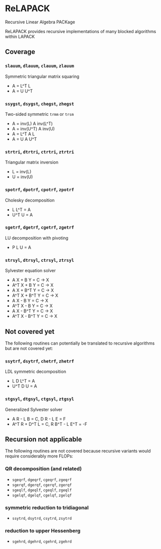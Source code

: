 ReLAPACK
=======

Recursive Linear Algebra PACKage

ReLAPACK provides recursive implementations of many blocked algorithms within
LAPACK

Coverage
--------

### `slauum`, `dlauum`, `clauum`, `zlauum`
Symmetric triangular matrix squaring
* A = L^T L
* A = U U^T

### `ssygst`, `dsygst`, `chegst`, `zhegst`
Two-sided symmetric `trmm` or `trsm`
* A = inv(L) A inv(L^T)
* A = inv(U^T) A inv(U)
* A = L^T A L
* A = U A U^T

### `strtri`, `dtrtri`, `ctrtri`, `ztrtri`
Triangular matrix inversion
* L = inv(L)
* U = inv(U)

### `spotrf`, `dpotrf`, `cpotrf`, `zpotrf`
Cholesky decomposition
* L L^T = A
* U^T U = A

### `sgetrf`, `dgetrf`, `cgetrf`, `zgetrf`
LU decomposition with pivoting
* P L U = A

### `strsyl`, `dtrsyl`, `ctrsyl`, `ztrsyl`
Sylvester equation solver
* A X + B Y = C -> X
* A^T X + B Y = C -> X
* A X + B^T Y = C -> X
* A^T X + B^T Y = C -> X
* A X - B Y = C -> X
* A^T X - B Y = C -> X
* A X - B^T Y = C -> X
* A^T X - B^T Y = C -> X

Not covered yet
---------------
The following routines can potentially be translated to recursive algorithms but
are not covered yet:

### `ssytrf`, `dsytrf`, `chetrf`, `zhetrf`
LDL symmetric decomposition
* L D L^T = A
* U^T D U = A

### `stgsyl`, `dtgsyl`, `ctgsyl`, `ztgsyl`
Generalized Sylvester solver
* A R - L B = C, D R - L E = F
* A^T R + D^T L = C, R B^T - L E^T = -F

Recursion not applicable
------------------------
The following routines are not covered because recursive variants would require
considerably more FLOPs:

### QR decomposition (and related)
* `sgeqrf`, `dgeqrf`, `cgeqrf`, `zgeqrf`
* `sgerqf`, `dgerqf`, `cgerqf`, `zgerqf`
* `sgeqlf`, `dgeqlf`, `cgeqlf`, `zgeqlf`
* `sgelqf`, `dgelqf`, `cgelqf`, `zgelqf`

### symmetric reduction to tridiagonal
* `ssytrd`, `dsytrd`, `csytrd`, `zsytrd`

### reduction to upper Hessenberg
* `sgehrd`, `dgehrd`, `cgehrd`, `zgehrd`
